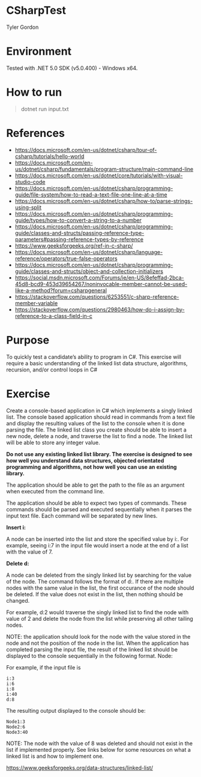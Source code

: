 # CSharpTest
Tyler Gordon  

# Environment
Tested with .NET 5.0 SDK (v5.0.400) - Windows x64.  


# How to run

> dotnet run input.txt


# References  

- https://docs.microsoft.com/en-us/dotnet/csharp/tour-of-csharp/tutorials/hello-world
- https://docs.microsoft.com/en-us/dotnet/csharp/fundamentals/program-structure/main-command-line
- https://docs.microsoft.com/en-us/dotnet/core/tutorials/with-visual-studio-code
- https://docs.microsoft.com/en-us/dotnet/csharp/programming-guide/file-system/how-to-read-a-text-file-one-line-at-a-time
- https://docs.microsoft.com/en-us/dotnet/csharp/how-to/parse-strings-using-split
- https://docs.microsoft.com/en-us/dotnet/csharp/programming-guide/types/how-to-convert-a-string-to-a-number
- https://docs.microsoft.com/en-us/dotnet/csharp/programming-guide/classes-and-structs/passing-reference-type-parameters#passing-reference-types-by-reference
- https://www.geeksforgeeks.org/ref-in-c-sharp/
- https://docs.microsoft.com/en-us/dotnet/csharp/language-reference/operators/true-false-operators
- https://docs.microsoft.com/en-us/dotnet/csharp/programming-guide/classes-and-structs/object-and-collection-initializers
- https://social.msdn.microsoft.com/Forums/ie/en-US/8efeffad-2bca-45d8-bcd9-453d39654267/noninvocable-member-cannot-be-used-like-a-method?forum=csharpgeneral
- https://stackoverflow.com/questions/6253551/c-sharp-reference-member-variable
- https://stackoverflow.com/questions/2980463/how-do-i-assign-by-reference-to-a-class-field-in-c 






# Purpose
To quickly test a candidate’s ability to program in C#. This exercise will require a basic understanding of the linked list data structure, algorithms, recursion, and/or control loops in C#
# Exercise
Create a console-based application in C# which implements a singly linked list. The console based application should read in commands from a text file and display the resulting values of the list to the console when it is done parsing the file. The linked list class you create should be able to insert a new node, delete a node, and traverse the list to find a node. The linked list will be able to store any integer value.

**Do not use any existing linked list library. The exercise is designed to see how well you understand data structures, objected orientated programming and algorithms, not how well you can use an existing library.**

The application should be able to get the path to the file as an argument when executed from the command line.

The application should be able to expect two types of commands. These commands should be parsed and executed sequentially when it parses the input text file. Each command will be separated by new lines.

**Insert i:<value>**

A node can be inserted into the list and store the specified value by i:<value>. For example, seeing i:7 in the input file would insert a node at the end of a list with the value of 7.

**Delete d:<value>**

A node can be deleted from the singly linked list by searching for the value of the node. The command follows the format of d:<value>. If there are multiple nodes with the same value in the list, the first occurance of the node should be deleted. If the value does not exist in the list, then nothing should be changed. 

For example, d:2 would traverse the singly linked list to find the node with value of 2 and delete the node from the list while preserving all other tailing nodes. 

NOTE: the application should look for the node with the value stored in the node and not the position of the node in the list.
When the application has completed parsing the input file, the result of the linked list should be displayed to the console sequentially in the following format.
Node<Index>:<value>

For example, if the input file is

```
i:3
i:6
i:8
i:40
d:8
```

The resulting output displayed to the console should be:

```
Node1:3
Node2:6
Node3:40
```

NOTE: The node with the value of 8 was deleted and should not exist in the list if implemented properly.
See links below for some resources on what a linked list is and how to implement one.

https://www.geeksforgeeks.org/data-structures/linked-list/

